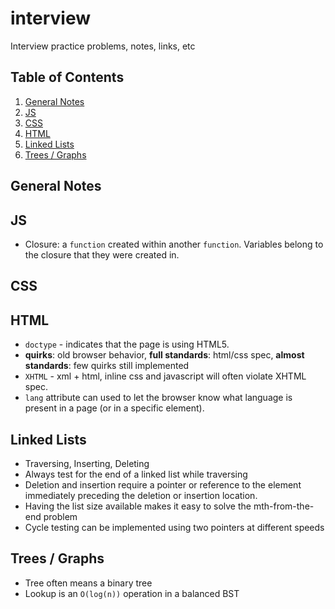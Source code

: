 # interview
Interview practice problems, notes, links, etc

## Table of Contents
  1. [General Notes](#general-notes)
  1. [JS](#js)
  1. [CSS](#css)
  1. [HTML](#html)
  1. [Linked Lists](#linked-lists)
  1. [Trees / Graphs](#trees--graphs)


## General Notes

## JS
+ Closure: a `function` created within another `function`. Variables belong to the closure that they were created in.

## CSS

## HTML
+ `doctype` - indicates that the page is using HTML5.
+ **quirks**: old browser behavior, **full standards**: html/css spec, **almost standards**: few quirks still implemented
+ `XHTML` - xml + html, inline css and javascript will often violate XHTML spec.
+ `lang` attribute can used to let the browser know what language is present in a page (or in a specific element).

## Linked Lists
+ Traversing, Inserting, Deleting
+ Always test for the end of a linked list while traversing
+ Deletion and insertion require a pointer or reference to the element immediately preceding the deletion or insertion location.
+ Having the list size available makes it easy to solve the mth-from-the-end problem
+ Cycle testing can be implemented using two pointers at different speeds

## Trees / Graphs
+ Tree often means a binary tree
+ Lookup is an `O(log(n))` operation in a balanced BST
